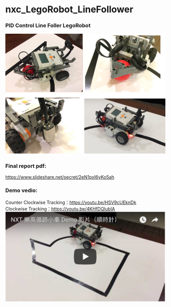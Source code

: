 # nxc_LegoRobot_LineFollower
### PID Control Line Foller LegoRobot  
<img src="https://raw.githubusercontent.com/shannon112/nxc_LegoRobot_LineFollower/master/image01.png" width="500">

### Final report pdf:  
https://www.slideshare.net/secret/2eN1pxI6yKo5ah  
  
### Demo vedio:
Counter Clockwise Tracking：https://youtu.be/HSV9cUEknDk  
Clockwise Tracking：https://youtu.be/4KHfDQlubIA  
<img src="https://raw.githubusercontent.com/shannon112/nxc_LegoRobot_LineFollower/master/image02.png" width="500">
